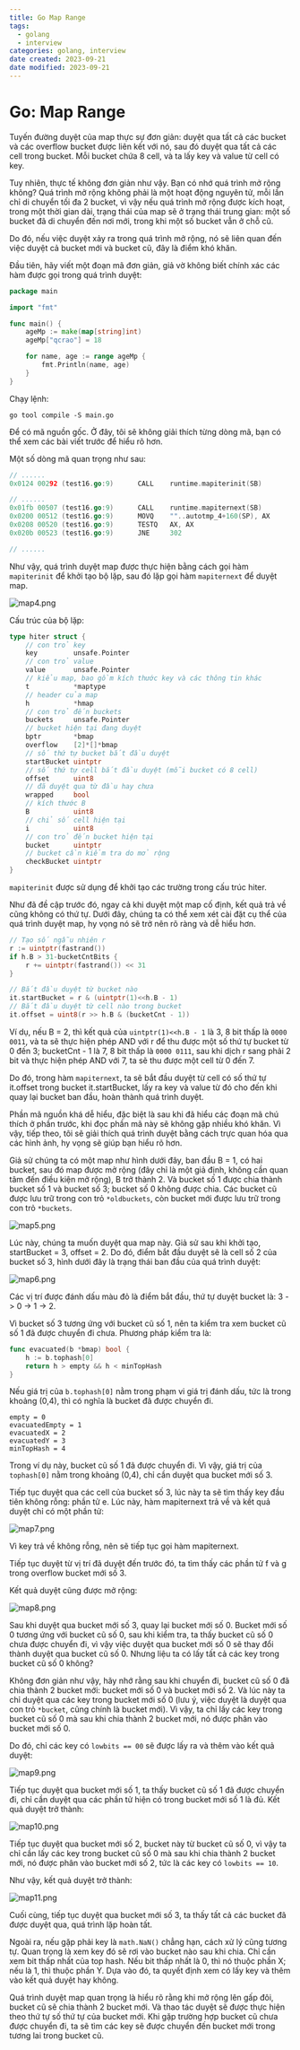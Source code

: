 ```yaml
---
title: Go Map Range
tags:
  - golang
  - interview
categories: golang, interview
date created: 2023-09-21
date modified: 2023-09-21
---
```


# Go: Map Range

Tuyến đường duyệt của map thực sự đơn giản: duyệt qua tất cả các bucket và các overflow bucket được liên kết với nó, sau đó duyệt qua tất cả các cell trong bucket. Mỗi bucket chứa 8 cell, và ta lấy key và value từ cell có key.

Tuy nhiên, thực tế không đơn giản như vậy. Bạn có nhớ quá trình mở rộng không? Quá trình mở rộng không phải là một hoạt động nguyên tử, mỗi lần chỉ di chuyển tối đa 2 bucket, vì vậy nếu quá trình mở rộng được kích hoạt, trong một thời gian dài, trạng thái của map sẽ ở trạng thái trung gian: một số bucket đã di chuyển đến nơi mới, trong khi một số bucket vẫn ở chỗ cũ.

Do đó, nếu việc duyệt xảy ra trong quá trình mở rộng, nó sẽ liên quan đến việc duyệt cả bucket mới và bucket cũ, đây là điểm khó khăn.

Đầu tiên, hãy viết một đoạn mã đơn giản, giả vờ không biết chính xác các hàm được gọi trong quá trình duyệt:

```go
package main

import "fmt"

func main() {
	ageMp := make(map[string]int)
	ageMp["qcrao"] = 18

	for name, age := range ageMp {
		fmt.Println(name, age)
	}
}
```

Chạy lệnh:

```shell
go tool compile -S main.go
```

Để có mã nguồn gốc. Ở đây, tôi sẽ không giải thích từng dòng mã, bạn có thể xem các bài viết trước để hiểu rõ hơn.

Một số dòng mã quan trọng như sau:

```go
// ......
0x0124 00292 (test16.go:9)      CALL    runtime.mapiterinit(SB)

// ......
0x01fb 00507 (test16.go:9)      CALL    runtime.mapiternext(SB)
0x0200 00512 (test16.go:9)      MOVQ    ""..autotmp_4+160(SP), AX
0x0208 00520 (test16.go:9)      TESTQ   AX, AX
0x020b 00523 (test16.go:9)      JNE     302

// ......
```

Như vậy, quá trình duyệt map được thực hiện bằng cách gọi hàm `mapiterinit` để khởi tạo bộ lặp, sau đó lặp gọi hàm `mapiternext` để duyệt map.

![map4.png](https://raw.githubusercontent.com/vanhung4499/images/master/snap/map4.png)

Cấu trúc của bộ lặp:

```go
type hiter struct {
	// con trỏ key
	key         unsafe.Pointer
	// con trỏ value
	value       unsafe.Pointer
	// kiểu map, bao gồm kích thước key và các thông tin khác
	t           *maptype
	// header của map
	h           *hmap
	// con trỏ đến buckets
	buckets     unsafe.Pointer
	// bucket hiện tại đang duyệt
	bptr        *bmap
	overflow    [2]*[]*bmap
	// số thứ tự bucket bắt đầu duyệt
	startBucket uintptr
	// số thứ tự cell bắt đầu duyệt (mỗi bucket có 8 cell)
	offset      uint8
	// đã duyệt qua từ đầu hay chưa
	wrapped     bool
	// kích thước B
	B           uint8
	// chỉ số cell hiện tại
	i           uint8
	// con trỏ đến bucket hiện tại
	bucket      uintptr
	// bucket cần kiểm tra do mở rộng
	checkBucket uintptr
}
```

`mapiterinit` được sử dụng để khởi tạo các trường trong cấu trúc hiter.

Như đã đề cập trước đó, ngay cả khi duyệt một map cố định, kết quả trả về cũng không có thứ tự. Dưới đây, chúng ta có thể xem xét cài đặt cụ thể của quá trình duyệt map, hy vọng nó sẽ trở nên rõ ràng và dễ hiểu hơn.

```go
// Tạo số ngẫu nhiên r
r := uintptr(fastrand())
if h.B > 31-bucketCntBits {
	r += uintptr(fastrand()) << 31
}

// Bắt đầu duyệt từ bucket nào
it.startBucket = r & (uintptr(1)<<h.B - 1)
// Bắt đầu duyệt từ cell nào trong bucket
it.offset = uint8(r >> h.B & (bucketCnt - 1))
```

Ví dụ, nếu B = 2, thì kết quả của `uintptr(1)<<h.B - 1` là 3, 8 bit thấp là `0000 0011`, và ta sẽ thực hiện phép AND với r để thu được một số thứ tự bucket từ 0 đến 3; bucketCnt - 1 là 7, 8 bit thấp là `0000 0111`, sau khi dịch r sang phải 2 bit và thực hiện phép AND với 7, ta sẽ thu được một cell từ 0 đến 7.

Do đó, trong hàm `mapiternext`, ta sẽ bắt đầu duyệt từ cell có số thứ tự it.offset trong bucket it.startBucket, lấy ra key và value từ đó cho đến khi quay lại bucket ban đầu, hoàn thành quá trình duyệt.

Phần mã nguồn khá dễ hiểu, đặc biệt là sau khi đã hiểu các đoạn mã chú thích ở phần trước, khi đọc phần mã này sẽ không gặp nhiều khó khăn. Vì vậy, tiếp theo, tôi sẽ giải thích quá trình duyệt bằng cách trực quan hóa qua các hình ảnh, hy vọng sẽ giúp bạn hiểu rõ hơn.

Giả sử chúng ta có một map như hình dưới đây, ban đầu B = 1, có hai bucket, sau đó map được mở rộng (đây chỉ là một giả định, không cần quan tâm đến điều kiện mở rộng), B trở thành 2. Và bucket số 1 được chia thành bucket số 1 và bucket số 3; bucket số 0 không được chia. Các bucket cũ được lưu trữ trong con trỏ `*oldbuckets`, còn bucket mới được lưu trữ trong con trỏ `*buckets`.

![map5.png](https://raw.githubusercontent.com/vanhung4499/images/master/snap/map5.png)

Lúc này, chúng ta muốn duyệt qua map này. Giả sử sau khi khởi tạo, startBucket = 3, offset = 2. Do đó, điểm bắt đầu duyệt sẽ là cell số 2 của bucket số 3, hình dưới đây là trạng thái ban đầu của quá trình duyệt:

![map6.png](https://raw.githubusercontent.com/vanhung4499/images/master/snap/map6.png)

Các vị trí được đánh dấu màu đỏ là điểm bắt đầu, thứ tự duyệt bucket là: 3 -> 0 -> 1 -> 2.

Vì bucket số 3 tương ứng với bucket cũ số 1, nên ta kiểm tra xem bucket cũ số 1 đã được chuyển đi chưa. Phương pháp kiểm tra là:

```go
func evacuated(b *bmap) bool {
	h := b.tophash[0]
	return h > empty && h < minTopHash
}
```

Nếu giá trị của `b.tophash[0]` nằm trong phạm vi giá trị đánh dấu, tức là trong khoảng (0,4), thì có nghĩa là bucket đã được chuyển đi.

```golang
empty = 0
evacuatedEmpty = 1
evacuatedX = 2
evacuatedY = 3
minTopHash = 4
```

Trong ví dụ này, bucket cũ số 1 đã được chuyển đi. Vì vậy, giá trị của `tophash[0]` nằm trong khoảng (0,4), chỉ cần duyệt qua bucket mới số 3.

Tiếp tục duyệt qua các cell của bucket số 3, lúc này ta sẽ tìm thấy key đầu tiên không rỗng: phần tử e. Lúc này, hàm mapiternext trả về và kết quả duyệt chỉ có một phần tử:

![map7.png](https://raw.githubusercontent.com/vanhung4499/images/master/snap/map7.png)

Vì key trả về không rỗng, nên sẽ tiếp tục gọi hàm mapiternext.

Tiếp tục duyệt từ vị trí đã duyệt đến trước đó, ta tìm thấy các phần tử f và g trong overflow bucket mới số 3.

Kết quả duyệt cũng được mở rộng:

![map8.png](https://raw.githubusercontent.com/vanhung4499/images/master/snap/map8.png)

Sau khi duyệt qua bucket mới số 3, quay lại bucket mới số 0. Bucket mới số 0 tương ứng với bucket cũ số 0, sau khi kiểm tra, ta thấy bucket cũ số 0 chưa được chuyển đi, vì vậy việc duyệt qua bucket mới số 0 sẽ thay đổi thành duyệt qua bucket cũ số 0. Nhưng liệu ta có lấy tất cả các key trong bucket cũ số 0 không?

Không đơn giản như vậy, hãy nhớ rằng sau khi chuyển đi, bucket cũ số 0 đã chia thành 2 bucket mới: bucket mới số 0 và bucket mới số 2. Và lúc này ta chỉ duyệt qua các key trong bucket mới số 0 (lưu ý, việc duyệt là duyệt qua con trỏ `*bucket`, cũng chính là bucket mới). Vì vậy, ta chỉ lấy các key trong bucket cũ số 0 mà sau khi chia thành 2 bucket mới, nó được phân vào bucket mới số 0.

Do đó, chỉ các key có `lowbits == 00` sẽ được lấy ra và thêm vào kết quả duyệt:

![map9.png](https://raw.githubusercontent.com/vanhung4499/images/master/snap/map9.png)

Tiếp tục duyệt qua bucket mới số 1, ta thấy bucket cũ số 1 đã được chuyển đi, chỉ cần duyệt qua các phần tử hiện có trong bucket mới số 1 là đủ. Kết quả duyệt trở thành:

![map10.png](https://raw.githubusercontent.com/vanhung4499/images/master/snap/map10.png)

Tiếp tục duyệt qua bucket mới số 2, bucket này từ bucket cũ số 0, vì vậy ta chỉ cần lấy các key trong bucket cũ số 0 mà sau khi chia thành 2 bucket mới, nó được phân vào bucket mới số 2, tức là các key có `lowbits == 10`.

Như vậy, kết quả duyệt trở thành:

![map11.png](https://raw.githubusercontent.com/vanhung4499/images/master/snap/map11.png)

Cuối cùng, tiếp tục duyệt qua bucket mới số 3, ta thấy tất cả các bucket đã được duyệt qua, quá trình lặp hoàn tất.

Ngoài ra, nếu gặp phải key là `math.NaN()` chẳng hạn, cách xử lý cũng tương tự. Quan trọng là xem key đó sẽ rơi vào bucket nào sau khi chia. Chỉ cần xem bit thấp nhất của top hash. Nếu bit thấp nhất là 0, thì nó thuộc phần X; nếu là 1, thì thuộc phần Y. Dựa vào đó, ta quyết định xem có lấy key và thêm vào kết quả duyệt hay không.

Quá trình duyệt map quan trọng là hiểu rõ rằng khi mở rộng lên gấp đôi, bucket cũ sẽ chia thành 2 bucket mới. Và thao tác duyệt sẽ được thực hiện theo thứ tự số thứ tự của bucket mới. Khi gặp trường hợp bucket cũ chưa được chuyển đi, ta sẽ tìm các key sẽ được chuyển đến bucket mới trong tương lai trong bucket cũ.
